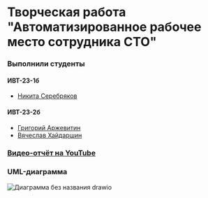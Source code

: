 # Творческая работа "Автоматизированное рабочее место сотрудника СТО"

### Выполнили студенты 
#### ИВТ-23-1б
- [Никита Серебряков](https://github.com/MonBeauChagrin)
#### ИВТ-23-2б
- [Григорий Аржевитин](https://github.com/wnkbll)
- [Вячеслав Хайдаршин](https://github.com/appllepie)


### [Видео-отчёт на YouTube](https://youtu.be/W901Sb3Q8uM)

### UML-диаграмма
![Диаграмма без названия drawio](https://github.com/wnkbll/ARM/assets/148702947/53e6ae0c-bf4a-41ac-b7c3-80f32e5b0b34)

